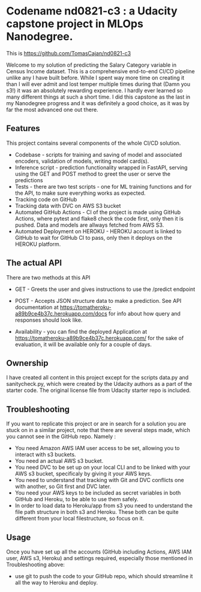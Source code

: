 # Codename nd0821-c3 : a Udacity capstone project in MLOps Nanodegree.

This is https://github.com/TomasCajan/nd0821-c3

Welcome to my solution of predicting the Salary Category variable in Census Income dataset.
This is a comprehensive end-to-end CI/CD pipeline unlike any I have built before.
While I spent way more time on creating it than I will ever admit and lost temper multiple times during that (Damn you s3!) it was an absolutely rewarding experience. I hardly ever learned so many different things at such a short time.
I did this capstone as the last in my Nanodegree progress and it was definitely a good choice, as it was by far the most advanced one out there.

## Features

This project contains several components of the whole CI/CD solution.
- Codebase - scripts for training and saving of model and associated encoders, validation of models, writing model card(s). 
- Inference script - prediction functionality wrapped in FastAPI, serving using the GET and POST method to greet the user or serve the predictions
- Tests - there are two test scripts - one for ML training functions and for the API, to make sure everything works as expected.
- Tracking code on GitHub
- Tracking data with DVC on AWS S3 bucket
- Automated GitHub Actions - CI of the project is made using GitHub Actions, where pytest and flake8 check the code first, only then it is pushed. Data and models are allways fetched from AWS S3.
- Automated Deployment on HEROKU - HEROKU account is linked to GitHub to wait for GitHub CI to pass, only then it deploys on the HEROKU platform.

## The actual API
There are two methods at this API
- GET - Greets the user and gives instructions to use the /predict endpoint
- POST - Accepts JSON structure data to make a prediction. See API documentation at https://tomatheroku-a89b9ce4b37c.herokuapp.com/docs   for info about how query and responses should look like.

- Availability - you can find the deployed Application at https://tomatheroku-a89b9ce4b37c.herokuapp.com/  for the sake of evaluation, it will be available only for a couple of days.

## Ownership
I have created all content in this project except for the scripts data.py and sanitycheck.py, which were created by the Udacity authors as a part of the starter code.
The original license file from Udacity starter repo is included.

## Troubleshooting
If you want to replicate this project or are in search for a solution you are stuck on in a similar project, note that there are several steps made, which you cannot see in the GitHub repo. Namely :
- You need Amazon AWS IAM user access to be set, allowing you to interact with s3 buckets.
- You need an actual AWS s3 bucket.
- You need DVC to be set up on your local CLI and to be linked with your AWS s3 bucket, specificaly by giving it your AWS keys.
- You need to understand that tracking with Git and DVC conflicts one with another, so Git first and DVC later.
- You need your AWS keys to be included as secret variables in both GitHub and Heroku, to be able to use them safely.
- In order to load data to Heroku/app from s3 you need to understand the file path structure in both s3 and Heroku. These both can be quite different from your local filestructure, so focus on it.

## Usage
Once you have set up all the accounts (GitHub including Actions, AWS IAM user, AWS s3, Heroku) and settings required, especially those mentioned in Troubleshooting above:
- use git to push the code to your GitHub repo, which should streamline it all the way to Heroku and deploy.
